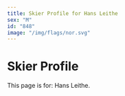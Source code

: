 ```yaml
---
title: Skier Profile for Hans Leithe
sex: "M"
id: "848"
image: "/img/flags/nor.svg" 
---
```


# Skier Profile

This page is for: Hans Leithe.
    